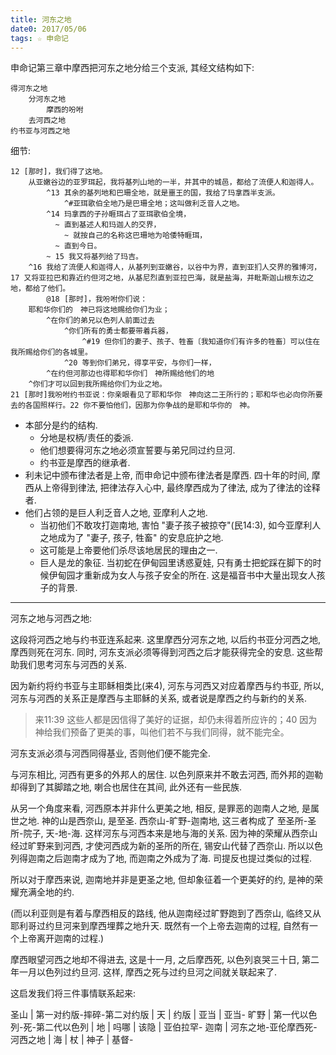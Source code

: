 ```yaml
---
title: 河东之地
date0: 2017/05/06
tags: ☆ 申命记
---
```


申命记第三章中摩西把河东之地分给三个支派, 其经文结构如下:

    得河东之地
        分河东之地
            摩西的吩咐
        去河西之地
    约书亚与河西之地

细节:

    12 [那时]，我们得了这地。
        从亚嫩谷边的亚罗珥起，我将基列山地的一半，并其中的城邑，都给了流便人和迦得人。
            ^13 其余的基列地和巴珊全地，就是噩王的国，我给了玛拿西半支派。
                ^#亚珥歌伯全地乃是巴珊全地；这叫做利乏音人之地。
            ^14 玛拿西的子孙睚珥占了亚珥歌伯全境，
              ~ 直到基述人和玛迦人的交界，
                ~ 就按自己的名称这巴珊地为哈倭特睚珥，
              ~ 直到今日。
            ~ 15 我又将基列给了玛吉。
        ^16 我给了流便人和迦得人，从基列到亚嫩谷，以谷中为界，直到亚扪人交界的雅博河，17 又将亚拉巴和靠近约但河之地，从基尼烈直到亚拉巴海，就是盐海，并毗斯迦山根东边之地，都给了他们。
            @18 [那时]，我吩咐你们说：
        耶和华你们的　神已将这地赐给你们为业；
            ^在你们的弟兄以色列人前面过去
                ^你们所有的勇士都要带着兵器，
                    ^#19 但你们的妻子、孩子、牲畜〔我知道你们有许多的牲畜〕可以住在我所赐给你们的各城里。
                ^20 等到你们弟兄，得享平安，与你们一样，
            ^在约但河那边也得耶和华你们　神所赐给他们的地
        ^你们才可以回到我所赐给你们为业之地。
    21 [那时]我吩咐约书亚说：你亲眼看见了耶和华你　神向这二王所行的；耶和华也必向你所要去的各国照样行。22 你不要怕他们，因那为你争战的是耶和华你的　神。

- 本部分是约的结构.
  - 分地是权柄/责任的委派.
  - 他们想要得河东之地必须宣誓要与弟兄同过约旦河.
  - 约书亚是摩西的继承者.
- 利未记中颁布律法者是上帝, 而申命记中颁布律法者是摩西. 四十年的时间, 摩西从上帝得到律法, 把律法存入心中, 最终摩西成为了律法, 成为了律法的诠释者.
- 他们占领的是巨人利乏音人之地, 亚摩利人之地.
  - 当初他们不敢攻打迦南地, 害怕 "妻子孩子被掠夺"(民14:3), 如今亚摩利人之地成为了 "妻子, 孩子, 牲畜" 的安息庇护之地.
  - 这可能是上帝要他们杀尽该地居民的理由之一.
  - 巨人是龙的象征. 当初蛇在伊甸园里诱惑夏娃, 只有勇士把蛇踩在脚下的时候伊甸园才重新成为女人与孩子安全的所在. 这是福音书中大量出现女人孩子的背景.

-----

河东之地与河西之地:

这段将河西之地与约书亚连系起来. 这里摩西分河东之地, 以后约书亚分河西之地, 摩西则死在河东. 同时, 河东支派必须等得到河西之后才能获得完全的安息. 这些帮助我们思考河东与河西的关系.

因为新约将约书亚与主耶稣相类比(来4), 河东与河西又对应着摩西与约书亚, 所以, 河东与河西的关系正是摩西与主耶稣的关系, 或者说是摩西之约与新约的关系.

> 来11:39 这些人都是因信得了美好的证据，却仍未得着所应许的；40 因为神给我们预备了更美的事，叫他们若不与我们同得，就不能完全。

河东支派必须与河西同得基业, 否则他们便不能完全.

与河东相比, 河西有更多的外邦人的居住. 以色列原来并不敢去河西, 而外邦的迦勒却得到了其脚踏之地, 喇合也居住在其间, 此外还有一些民族.

从另一个角度来看, 河西原本并非什么更美之地, 相反, 是罪恶的迦南人之地, 是属世之地. 神的山是西奈山, 是至圣. 西奈山-旷野-迦南地, 这三者构成了 至圣所-圣所-院子, 天-地-海. 这样河东与河西本来是地与海的关系. 因为神的荣耀从西奈山经过旷野来到河西, 才使河西成为新的圣所的所在, 锡安山代替了西奈山. 所以以色列得迦南之后迦南才成为了地, 而迦南之外成为了海. 司提反也提过类似的过程.

所以对于摩西来说, 迦南地并非是更圣之地, 但却象征着一个更美好的约, 是神的荣耀充满全地的约.

(而以利亚则是有着与摩西相反的路线, 他从迦南经过旷野跑到了西奈山, 临终又从耶利哥过约旦河来到摩西埋葬之地升天. 既然有一个上帝去迦南的过程, 自然有一个上帝离开迦南的过程.)

摩西眼望河西之地却不得进去, 这是十一月, 之后摩西死, 以色列哀哭三十日, 第二年一月以色列过约旦河. 这样, 摩西之死与过约旦河之间就关联起来了.

这启发我们将三件事情联系起来:

圣山 | 第一对约版-摔碎-第二对约版   | 天 | 约版 | 亚当 | 亚当-
旷野 | 第一代以色列-死-第二代以色列 | 地 | 吗哪 | 该隐 | 亚伯拉罕-
迦南 | 河东之地-亚伦摩西死-河西之地 | 海 | 杖   | 神子 | 基督-
